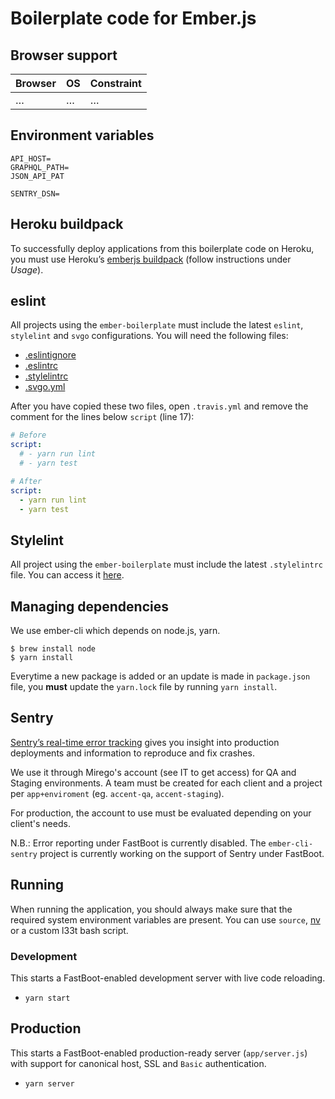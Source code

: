 # Boilerplate code for Ember.js

## Browser support

| Browser            | OS      | Constraint        |
|--------------------|---------|-------------------|
| …                  | …       | …                 |

## Environment variables

```
API_HOST=
GRAPHQL_PATH=
JSON_API_PAT

SENTRY_DSN=
```

## Heroku buildpack

To successfully deploy applications from this boilerplate code on Heroku, you must use Heroku’s [emberjs buildpack](https://github.com/heroku/heroku-buildpack-emberjs) (follow instructions under _Usage_).

## eslint

All projects using the `ember-boilerplate` must include the latest `eslint`, `stylelint` and `svgo` configurations. You will need the following files:

* [.eslintignore](https://github.com/mirego/mirego-guidelines/blob/master/http/configs/.eslintignore)
* [.eslintrc](https://github.com/mirego/mirego-guidelines/blob/master/http/configs/.eslintrc-browser)
* [.stylelintrc](https://github.com/mirego/mirego-guidelines/blob/master/http/configs/.stylelintrc)
* [.svgo.yml](https://github.com/mirego/mirego-guidelines/blob/master/http/configs/.svgo.yml)

After you have copied these two files, open `.travis.yml` and remove the comment for the lines below `script` (line 17):

```yaml
# Before
script:
  # - yarn run lint
  # - yarn test

# After
script:
  - yarn run lint
  - yarn test
```

## Stylelint

All project using the `ember-boilerplate` must include the latest `.stylelintrc` file. You can access it [here](https://github.com/mirego/mirego-guidelines/blob/master/http/configs/.stylelintrc).

## Managing dependencies

We use ember-cli which depends on node.js, yarn.

```shell
$ brew install node
$ yarn install
```

Everytime a new package is added or an update is made in `package.json` file, you **must** update the `yarn.lock` file by running `yarn install`.

## Sentry

[Sentry’s real-time error tracking](https://sentry.io/) gives you insight into production deployments and information to reproduce and fix crashes.

We use it through Mirego's account (see IT to get access) for QA and Staging environments. A team must be created for each client and a project per `app+enviroment` (eg. `accent-qa`, `accent-staging`).

For production, the account to use must be evaluated depending on your client's needs.

N.B.: Error reporting under FastBoot is currently disabled. The `ember-cli-sentry` project is currently working on the support of Sentry under FastBoot.

## Running

When running the application, you should always make sure that the required system environment variables are present.
You can use `source`, [nv](https://github.com/jcouture/nv) or a custom l33t bash script.

### Development

This starts a FastBoot-enabled development server with live code reloading.

* `yarn start`

## Production

This starts a FastBoot-enabled production-ready server (`app/server.js`) with support for canonical host, SSL and `Basic` authentication.

* `yarn server`
